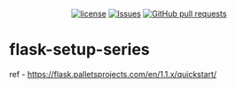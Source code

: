 <p align="center">
  <a href="https://github.com/mingyuchoo/flask-setup-series/blob/main/LICENSE"><img alt="license" src="https://img.shields.io/github/license/mingyuchoo/flask-setup-series"/></a>
  <a href="https://github.com/mingyuchoo/flask-setup-series/issues"><img alt="Issues" src="https://img.shields.io/github/issues/mingyuchoo/flask-setup-series?color=appveyor" /></a>
  <a href="https://github.com/mingyuchoo/flask-setup-series/pulls"><img alt="GitHub pull requests" src="https://img.shields.io/github/issues-pr/mingyuchoo/flask-setup-series?color=appveyor" /></a>
</p>

# flask-setup-series

ref - https://flask.palletsprojects.com/en/1.1.x/quickstart/
